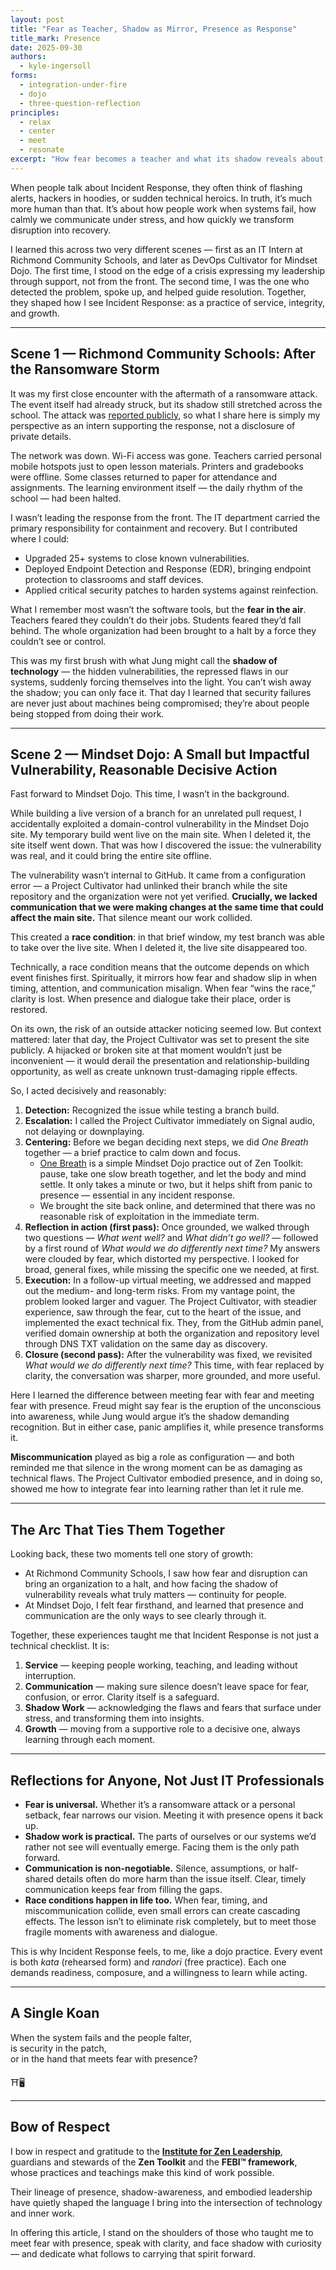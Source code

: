 ```yaml
---
layout: post
title: "Fear as Teacher, Shadow as Mirror, Presence as Response"
title_mark: Presence
date: 2025-09-30
authors: 
  - kyle-ingersoll
forms:
  - integration-under-fire
  - dojo
  - three-question-reflection
principles:
  - relax
  - center
  - meet
  - resonate
excerpt: "How fear becomes a teacher and what its shadow reveals about presence and response."
---
```


When people talk about Incident Response, they often think of flashing alerts, hackers in hoodies, or sudden technical heroics. In truth, it’s much more human than that. It’s about how people work when systems fail, how calmly we communicate under stress, and how quickly we transform disruption into recovery.

I learned this across two very different scenes — first as an IT Intern at Richmond Community Schools, and later as DevOps Cultivator for Mindset Dojo. The first time, I stood on the edge of a crisis expressing my leadership through support, not from the front. The second time, I was the one who detected the problem, spoke up, and helped guide resolution. Together, they shaped how I see Incident Response: as a practice of service, integrity, and growth.

---

## Scene 1 — Richmond Community Schools: After the Ransomware Storm

It was my first close encounter with the aftermath of a ransomware attack. The event itself had already struck, but its shadow still stretched across the school. The attack was [reported publicly](https://www.pal-item.com/story/news/local/2024/09/27/richmond-community-schools-targeted-in-ransomware-attack-student-information-compromised/75345295007/), so what I share here is simply my perspective as an intern supporting the response, not a disclosure of private details.

The network was down. Wi-Fi access was gone. Teachers carried personal mobile hotspots just to open lesson materials. Printers and gradebooks were offline. Some classes returned to paper for attendance and assignments. The learning environment itself — the daily rhythm of the school — had been halted.

I wasn’t leading the response from the front. The IT department carried the primary responsibility for containment and recovery. But I contributed where I could:

- Upgraded 25+ systems to close known vulnerabilities.  
- Deployed Endpoint Detection and Response (EDR), bringing endpoint protection to classrooms and staff devices.  
- Applied critical security patches to harden systems against reinfection.  

What I remember most wasn’t the software tools, but the **fear in the air**. Teachers feared they couldn’t do their jobs. Students feared they’d fall behind. The whole organization had been brought to a halt by a force they couldn’t see or control.

This was my first brush with what Jung might call the **shadow of technology** — the hidden vulnerabilities, the repressed flaws in our systems, suddenly forcing themselves into the light. You can’t wish away the shadow; you can only face it. That day I learned that security failures are never just about machines being compromised; they’re about people being stopped from doing their work.

---

## Scene 2 — Mindset Dojo: A Small but Impactful Vulnerability, Reasonable Decisive Action

Fast forward to Mindset Dojo. This time, I wasn’t in the background.

While building a live version of a branch for an unrelated pull request, I accidentally exploited a domain-control vulnerability in the Mindset Dojo site. My temporary build went live on the main site. When I deleted it, the site itself went down. That was how I discovered the issue: the vulnerability was real, and it could bring the entire site offline.

The vulnerability wasn’t internal to GitHub. It came from a configuration error — a Project Cultivator had unlinked their branch while the site repository and the organization were not yet verified. **Crucially, we lacked communication that we were making changes at the same time that could affect the main site.** That silence meant our work collided.

This created a **race condition**: in that brief window, my test branch was able to take over the live site. When I deleted it, the live site disappeared too.

Technically, a race condition means that the outcome depends on which event finishes first. Spiritually, it mirrors how fear and shadow slip in when timing, attention, and communication misalign. When fear “wins the race,” clarity is lost. When presence and dialogue take their place, order is restored.

On its own, the risk of an outside attacker noticing seemed low. But context mattered: later that day, the Project Cultivator was set to present the site publicly. A hijacked or broken site at that moment wouldn’t just be inconvenient — it would derail the presentation and relationship-building opportunity, as well as create unknown trust-damaging ripple effects.

So, I acted decisively and reasonably:

1. **Detection:** Recognized the issue while testing a branch build.  
2. **Escalation:** I called the Project Cultivator immediately on Signal audio, not delaying or downplaying.  
3. **Centering:** Before we began deciding next steps, we did *One Breath* together — a brief practice to calm down and focus.  
   - [One Breath](https://vimeo.com/944618879/47e96945a4) is a simple Mindset Dojo practice out of Zen Toolkit: pause, take one slow breath together, and let the body and mind settle. It only takes a minute or two, but it helps shift from panic to presence — essential in any incident response.  
   - We brought the site back online, and determined that there was no reasonable risk of exploitation in the immediate term.
4. **Reflection in action (first pass):** Once grounded, we walked through two questions — *What went well?* and *What didn’t go well?* — followed by a first round of *What would we do differently next time?* My answers were clouded by fear, which distorted my perspective. I looked for broad, general fixes, while missing the specific one we needed, at first.  
5. **Execution:** In a follow-up virtual meeting, we addressed and mapped out the medium- and long-term risks. From my vantage point, the problem looked larger and vaguer. The Project Cultivator, with steadier experience, saw through the fear, cut to the heart of the issue, and implemented the exact technical fix. They, from the GitHub admin panel, verified domain ownership at both the organization and repository level through DNS TXT validation on the same day as discovery.  
6. **Closure (second pass):** After the vulnerability was fixed, we revisited *What would we do differently next time?* This time, with fear replaced by clarity, the conversation was sharper, more grounded, and more useful.  

Here I learned the difference between meeting fear with fear and meeting fear with presence. Freud might say fear is the eruption of the unconscious into awareness, while Jung would argue it’s the shadow demanding recognition. But in either case, panic amplifies it, while presence transforms it.

**Miscommunication** played as big a role as configuration — and both reminded me that silence in the wrong moment can be as damaging as technical flaws. The Project Cultivator embodied presence, and in doing so, showed me how to integrate fear into learning rather than let it rule me.

---

## The Arc That Ties Them Together

Looking back, these two moments tell one story of growth:

- At Richmond Community Schools, I saw how fear and disruption can bring an organization to a halt, and how facing the shadow of vulnerability reveals what truly matters — continuity for people.  
- At Mindset Dojo, I felt fear firsthand, and learned that presence and communication are the only ways to see clearly through it.  

Together, these experiences taught me that Incident Response is not just a technical checklist. It is:

1. **Service** — keeping people working, teaching, and leading without interruption.  
2. **Communication** — making sure silence doesn’t leave space for fear, confusion, or error. Clarity itself is a safeguard.  
3. **Shadow Work** — acknowledging the flaws and fears that surface under stress, and transforming them into insights.  
4. **Growth** — moving from a supportive role to a decisive one, always learning through each moment.  

---

## Reflections for Anyone, Not Just IT Professionals

- **Fear is universal.** Whether it’s a ransomware attack or a personal setback, fear narrows our vision. Meeting it with presence opens it back up.  
- **Shadow work is practical.** The parts of ourselves or our systems we’d rather not see will eventually emerge. Facing them is the only path forward.  
- **Communication is non-negotiable.** Silence, assumptions, or half-shared details often do more harm than the issue itself. Clear, timely communication keeps fear from filling the gaps.  
- **Race conditions happen in life too.** When fear, timing, and miscommunication collide, even small errors can create cascading effects. The lesson isn’t to eliminate risk completely, but to meet those fragile moments with awareness and dialogue.  

This is why Incident Response feels, to me, like a dojo practice. Every event is both *kata* (rehearsed form) and *randori* (free practice). Each one demands readiness, composure, and a willingness to learn while acting.

---

## A Single Koan

When the system fails and the people falter,  
is security in the patch,  
or in the hand that meets fear with presence?  

⛩️🖥️

---

## Bow of Respect

I bow in respect and gratitude to the [**Institute for Zen Leadership**](https://zenleader.global/), guardians and stewards of the **Zen Toolkit** and the **FEBI™ framework**, whose practices and teachings make this kind of work possible.

Their lineage of presence, shadow-awareness, and embodied leadership have quietly shaped the language I bring into the intersection of technology and inner work.

In offering this article, I stand on the shoulders of those who taught me to meet fear with presence, speak with clarity, and face shadow with curiosity — and dedicate what follows to carrying that spirit forward.
